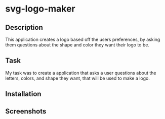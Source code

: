 # svg-logo-maker

## Description
This application creates a logo based off the users preferences, by asking them questions about the shape and color they want their logo to be.

## Task
My task was to create a application that asks a user questions about the letters, colors, and shape they want, that will be used to make a logo.

## Installation

## Screenshots